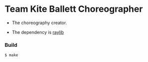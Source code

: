 # Team Kite Ballett Choreographer
- The choreography creator.

- The dependency is [raylib](https://github.com/raysan5/raylib)

### Build
```Shell
$ make
```

